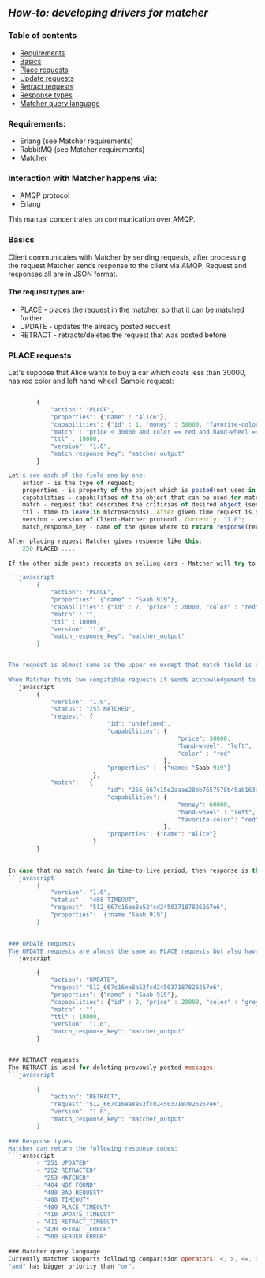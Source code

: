 ## *How-to: developing drivers for matcher*

### Table of contents
- [Requirements](#requirements)
- [Basics](#basics)
- [Place requests](#place-requests)
- [Update requests](#update-requests)
- [Retract requests](#retract-requests)
- [Response types](#response-types)
- [Matcher query language](#matcher-query-language)

### Requirements:
- Erlang (see Matcher requirements)
- RabbitMQ (see Matcher requirements)
- Matcher

### Interaction with Matcher happens via:
- AMQP protocol 
- Erlang

This manual concentrates on communication over AMQP.

### Basics

Client communicates with Matcher by sending requests, after processing the request Matcher sends response to the client via AMQP.
Request and responses all are in JSON format. 

#### The request types are:
- PLACE - places the request in the matcher, so that it can be matched further
- UPDATE - updates the already posted request
- RETRACT - retracts/deletes the request that was posted before

### PLACE requests
Let's suppose that Alice wants to buy a car which costs less than 30000, has red color and left hand wheel. Sample request:
```javascript

        {
            "action": "PLACE",
            "properties": {"name" : "Alice"},
            "capabilities": {"id" : 1, "money" : 30000, "favorite-color" : "red"},
            "match" : "price < 30000 and color == red and hand-wheel == left",
            "ttl" : 10000,
            "version": "1.0",
            "match_response_key": "matcher_output"
        }

Let's see each of the field one by one:
    action - is the type of request;
    properties - is property of the object which is posted(not used in matching);
    capabilities - capabilities of the object that can be used for matching;
    match - request that describes the critirias of desired object (see Matcher request language section);
    ttl - time to leave(in microseconds). After given time request is deleted from Matcher;
    version - version of Client-Matcher protocol. Currently: "1.0";
    match_response_key - name of the queue where to return response(recommended it to keep the same with AMQP reply-to header);

After placing request Matcher gives response like this:
    250 PLACED ....
        
If the other side posts requests on selling cars - Matcher will try to find the compatible match for the Alice's request. Let's imagine that the following request was posted onto the Matcher:

```javascript        
        {
            "action": "PLACE",
            "properties": {"name" : "Saab 919"},
            "capabilities": {"id" : 2, "price" : 20000, "color" : "red"},
            "match" : "",
            "ttl" : 10000,
            "version": "1.0",
            "match_response_key": "matcher_output"
        }


The request is almost same as the upper on except that match field is empty string, so that car doesn't have any requirements on the buyer. 
    
When Matcher finds two compatible requests it sends acknowledgement to both sides. Something like this:
```javascript        
        {
            "version": "1.0",
            "status": "253 MATCHED", 
            "request": {
                            "id": "undefined", 
                            "capabilities": {
                                                "price": 30000, 
                                                "hand-wheel": "left", 
                                                "color" : "red"
                                            },
                            "properties" :  {"name: "Saab 919"}
                        },
            "match":   {
                            "id": "256_667c15e2aaae28bb7657578b45ab163a", 
                            "capabilities": {
                                                "money": 60000, 
                                                "hand-wheel" : "left",
                                                "favorite-color": "red"
                                            }, 
                            "properties": {"name": "Alice"}
                        }
        }

            
In case that no match found in time-to-live period, then response is this:
```javascript
        {
            "version": "1.0", 
            "status" : "408 TIMEOUT", 
            "request": "512_667c16ea8a52fcd245037187826267e6", 
            "properties":  {:name "Saab 919"}
        }

            
### UPDATE requests
The UPDATE requests are almost the same as PLACE requests but also have id("request" field) of the previously posted request:
```javscript

        {
            "action": "UPDATE",
            "request":"512_667c16ea8a52fcd245037187826267e6", 
            "properties": {"name" : "Saab 919"},
            "capabilities": {"id" : 2, "price" : 20000, "color" : "grey"},
            "match" : "",
            "ttl" : 10000,
            "version": "1.0",
            "match_response_key": "matcher_output"
        }


### RETRACT requests
The RETRACT is used for deleting prevously posted messages:
```javascript
        
        {
            "action": "RETRACT",
            "request":"512_667c16ea8a52fcd245037187826267e6", 
            "version": "1.0",
            "match_response_key": "matcher_output"
        }
 
### Response types
Matcher can return the following response codes:
```javascript
        - "251 UPDATED"
        - "252 RETRACTED"
        - "253 MATCHED"
        - "404 NOT FOUND"
        - "400 BAD REQUEST"
        - "408 TIMEOUT"
        - "409 PLACE_TIMEOUT"
        - "410 UPDATE_TIMEOUT"
        - "411 RETRACT_TIMEOUT"
        - "420 RETRACT_ERROR"
        - "500 SERVER ERROR"
        
### Matcher query language
Currently matcher supports following comparision operators: <, >, <=, >=, ==, and, or
"and" has bigger priority than "or".
